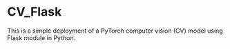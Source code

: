 # CV_Flask
This is a simple deployment of a PyTorch computer vision (CV) model using Flask module in Python. 
